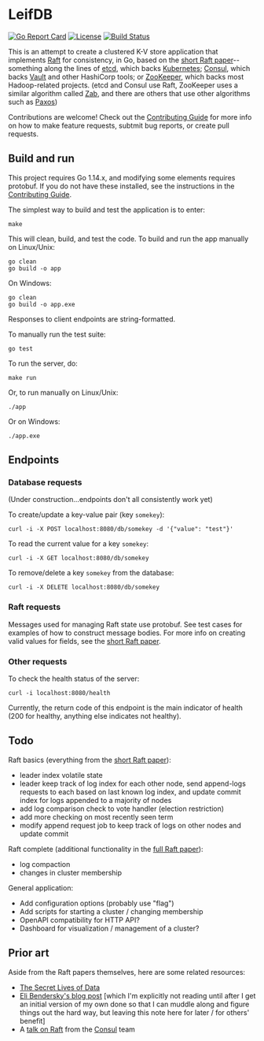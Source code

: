 # LeifDB

[![Go Report Card][report-card-badge]][report-card]
[![License][license-badge]][license]
[![Build Status][build-badge]][build]

This is an attempt to create a clustered K-V store application that implements [Raft] for consistency, in Go, based on the [short Raft paper]--something along the lines of [etcd], which backs [Kubernetes]; [Consul], which backs [Vault] and other HashiCorp tools; or [ZooKeeper], which backs most Hadoop-related projects. (etcd and Consul use Raft, ZooKeeper uses a similar algorithm called [Zab], and there are others that use other algorithms such as [Paxos])

Contributions are welcome! Check out the [Contributing Guide] for more info on how to make feature requests, subtmit bug reports, or create pull requests.

## Build and run

This project requires Go 1.14.x, and modifying some elements requires protobuf. If you do not have these installed, see the instructions in the [Contributing Guide].

The simplest way to build and test the application is to enter:

```
make
```

This will clean, build, and test the code. To build and run the app manually on Linux/Unix:

```
go clean
go build -o app
```

On Windows:
```
go clean
go build -o app.exe
```

Responses to client endpoints are string-formatted.

To manually run the test suite:

```
go test
```

To run the server, do:

```
make run
```

Or, to run manually on Linux/Unix:

```
./app
```

Or on Windows:

```
./app.exe
```

## Endpoints

### Database requests

(Under construction...endpoints don't all consistently work yet)

To create/update a key-value pair (key `somekey`):

```
curl -i -X POST localhost:8080/db/somekey -d '{"value": "test"}'
```

To read the current value for a key `somekey`:

```
curl -i -X GET localhost:8080/db/somekey
```

To remove/delete a key `somekey` from the database:

```
curl -i -X DELETE localhost:8080/db/somekey
```

### Raft requests

Messages used for managing Raft state use protobuf. See test cases for examples of how to construct message bodies. For more info on creating valid values for fields, see the [short Raft paper].

### Other requests

To check the health status of the server:

```
curl -i localhost:8080/health
```

Currently, the return code of this endpoint is the main indicator of health (200 for healthy, anything else indicates not healthy).

## Todo

Raft basics (everything from the [short Raft paper]):
- leader index volatile state
- leader keep track of log index for each other node, send append-logs requests to each based on last known log index, and update commit index for logs appended to a majority of nodes
- add log comparison check to vote handler (election restriction)
- add more checking on most recently seen term
- modify append request job to keep track of logs on other nodes and update commit

Raft complete (additional functionality in the [full Raft paper]):
- log compaction
- changes in cluster membership

General application:
- Add configuration options (probably use "flag")
- Add scripts for starting a cluster / changing membership
- OpenAPI compatibility for HTTP API?
- Dashboard for visualization / management of a cluster?

## Prior art

Aside from the Raft papers themselves, here are some related resources:
- [The Secret Lives of Data](http://thesecretlivesofdata.com/raft/)
- [Eli Bendersky's blog post](https://eli.thegreenplace.net/2020/implementing-raft-part-0-introduction/) [which I'm explicitly not reading until after I get an initial version of my own done so that I can muddle along and figure things out the hard way, but leaving this note here for later / for others' benefit]
- A [talk on Raft](https://www.hashicorp.com/resources/raft-consul-consensus-protocol-explained/) from the [Consul] team

[Raft]: https://raft.github.io/
[short Raft paper]: https://www.usenix.org/system/files/conference/atc14/atc14-paper-ongaro.pdf
[full Raft paper]: https://raft.github.io/raft.pdf

[etcd]: https://etcd.io
[Kubernetes]: https://kubernetes.io/
[Consul]: https://hashicorp.com/products/consul
[Vault]: https://hashicorp.com/products/vault
[ZooKeeper]: https://zookeeper.apache.org/
[Zab]: https://www.cs.cornell.edu/courses/cs6452/2012sp/papers/zab-ieee.pdf
[Paxos]: http://research.microsoft.com/users/lamport/pubs/paxos-simple.pdf

[gin-gonic/gin]: https://pkg.go.dev/github.com/gin-gonic/gin?tab=overview

[report-card]: https://goreportcard.com/report/github.com/btmorr/leifdb
[report-card-badge]: https://goreportcard.com/badge/github.com/btmorr/leifdb
[license]: https://github.com/btmorr/leifdb/LICENSE
[license-badge]: https://img.shields.io/github/license/btmorr/leifdb.svg
[build]: https://travis-ci.com/btmorr/leifdb
[build-badge]: https://travis-ci.com/btmorr/leifdb.svg?branch=master

[Contributing Guide]: ./CONTRIBUTING.md
